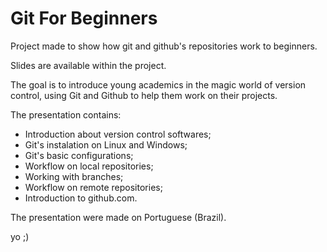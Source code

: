 Git For Beginners
====================

Project made to show how git and github's repositories work to beginners.

Slides are available within the project.

The goal is to introduce young academics in the magic world of version control, using Git and Github to help them work on their projects.

The presentation contains:
* Introduction about version control softwares;
* Git's instalation on Linux and Windows;
* Git's basic configurations;
* Workflow on local repositories;
* Working with branches;
* Workflow on remote repositories;
* Introduction to github.com.

The presentation were made on Portuguese (Brazil).


yo ;)